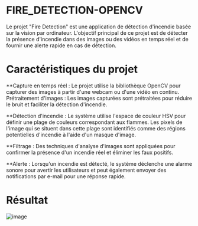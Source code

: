 # FIRE_DETECTION-OPENCV
Le projet "Fire Detection" est une application de détection d'incendie basée sur la vision par ordinateur. L'objectif principal de ce projet est de détecter la présence d'incendie dans des images ou des vidéos en temps réel et de fournir une alerte rapide en cas de détection.
# Caractéristiques du projet 
**Capture en temps réel : Le projet utilise la bibliothèque OpenCV pour capturer des images à partir d'une webcam ou d'une vidéo en continu.
Prétraitement d'images : Les images capturées sont prétraitées pour réduire le bruit et faciliter la détection d'incendie.

**Détection d'incendie : Le système utilise l'espace de couleur HSV pour définir une plage de couleurs correspondant aux flammes. Les pixels de l'image qui se situent dans cette plage sont identifiés comme des régions potentielles d'incendie à l'aide d'un masque d'image.

**Filtrage : Des techniques d'analyse d'images sont appliquées pour confirmer la présence d'un incendie réel et éliminer les faux positifs.

**Alerte : Lorsqu'un incendie est détecté, le système déclenche une alarme sonore pour avertir les utilisateurs et peut également envoyer des notifications par e-mail pour une réponse rapide.
# Résultat
![image](https://github.com/AyedRoua/FIRE_DETECTION-OPENCV/assets/138409983/cc0e06d9-d41f-4865-8f74-30ddfd84cd11)

